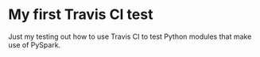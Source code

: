 # My first Travis CI test

Just my testing out how to use Travis CI to test Python modules
that make use of PySpark.


